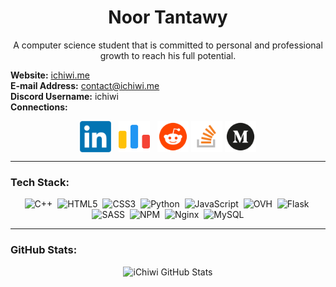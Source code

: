 <h1 align="center">Noor Tantawy</h1>
<p align="center">A computer science student that is committed to personal and professional growth to reach his full potential.</p>

<b>Website:</b> <a href="https://ichiwi.me" target="_blank">ichiwi.me</a><br>
<b>E-mail Address:</b> contact@ichiwi.me<br>
<b>Discord Username:</b> ichiwi<br>
<b>Connections:</b>
<p align="center">
<a href="https://linkedin.com/in/noortantawy" target="blank"><img align="center" src="https://raw.githubusercontent.com/iChiwi/iChiwi/refs/heads/main/src/LinkedIn.png" alt="LinkedIn Profile of Noor Tantawy" height="50" width="50" /></a>&nbsp;&nbsp;
<a href="https://codeforces.com/profile/noortantawy" target="blank"><img align="center" src="https://raw.githubusercontent.com/iChiwi/iChiwi/refs/heads/main/src/Codeforces.png" alt="Codeforces Profile of Noor Tantawy" height="50" width="50" /></a>&nbsp;&nbsp;
<a href="https://reddit.com/user/iChiwi" target="blank"><img align="center" src="https://raw.githubusercontent.com/iChiwi/iChiwi/refs/heads/main/src/Reddit.png" alt="Reddit Profile of iChiwi" height="50" width="50" /></a>
<a href="https://stackoverflow.com/users/17390236" target="blank"><img align="center" src="https://raw.githubusercontent.com/iChiwi/iChiwi/refs/heads/main/src/Stackoverflow.png" alt="Stack Overflow Profile of Noor Tantawy" height="50" width="50" /></a>
<a href="https://medium.com/@noortantawy" target="blank"><img align="center" src="https://raw.githubusercontent.com/iChiwi/iChiwi/refs/heads/main/src/Medium.png" alt="Medium Profile of Noor Tantawy" height="50" width="50" /></a>
</p>
<hr />
<h3 align="left">Tech Stack:</h3>
<p align="center">
  <img src="https://img.shields.io/badge/c++-%2300599C.svg?style=for-the-badge&logo=c%2B%2B&logoColor=white" alt="C++" />&nbsp;
  <img src="https://img.shields.io/badge/html5-%23E34F26.svg?style=for-the-badge&logo=html5&logoColor=white" alt="HTML5" />&nbsp;
  <img src="https://img.shields.io/badge/css3-%231572B6.svg?style=for-the-badge&logo=css3&logoColor=white" alt="CSS3" />&nbsp;
  <img src="https://img.shields.io/badge/python-3670A0?style=for-the-badge&logo=python&logoColor=ffdd54" alt="Python" />&nbsp;
  <img src="https://img.shields.io/badge/javascript-%23323330.svg?style=for-the-badge&logo=javascript&logoColor=%23F7DF1E" alt="JavaScript" />&nbsp;
  <img src="https://img.shields.io/badge/ovh-%23123F6D.svg?style=for-the-badge&logo=ovh&logoColor=#123F6D" alt="OVH" />&nbsp;
  <img src="https://img.shields.io/badge/flask-%23000.svg?style=for-the-badge&logo=flask&logoColor=white" alt="Flask" />&nbsp;
  <img src="https://img.shields.io/badge/SASS-hotpink.svg?style=for-the-badge&logo=SASS&logoColor=white" alt="SASS" />&nbsp;
  <img src="https://img.shields.io/badge/NPM-%23CB3837.svg?style=for-the-badge&logo=npm&logoColor=white" alt="NPM" />&nbsp;
  <img src="https://img.shields.io/badge/nginx-%23009639.svg?style=for-the-badge&logo=nginx&logoColor=white" alt="Nginx" />&nbsp;
  <img src="https://img.shields.io/badge/mysql-4479A1.svg?style=for-the-badge&logo=mysql&logoColor=white" alt="MySQL" />
</p>
<hr />
<h3 align="left">GitHub Stats:</h3>
<p align="center">
  <img src="https://github-readme-stats.vercel.app/api?username=iChiwi&theme=dracula&hide_border=true&include_all_commits=false&count_private=false" alt="iChiwi GitHub Stats" /> <br/>
</p>
